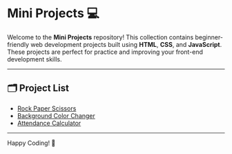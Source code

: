 # Mini Projects 💻

Welcome to the **Mini Projects** repository! This collection contains beginner-friendly web development projects built using **HTML**, **CSS**, and **JavaScript**. These projects are perfect for practice and improving your front-end development skills.

---

## 🗂️ Project List

- [Rock Paper Scissors](./Rock%20Paper%20Scissor/)
- [Background Color Changer](./Background%20Color%20Changer/)
- [Attendance Calculator](./Attendance%20Calculator)

---

Happy Coding! 🎉
